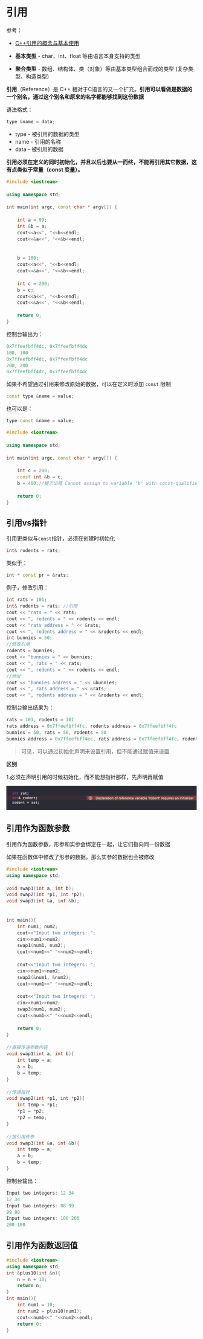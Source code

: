 # 引用

参考：

+ [C++引用的概念与基本使用](http://c.biancheng.net/cpp/biancheng/view/3025.html)



+ **基本类型** -  char、int、float 等由语言本身支持的类型
+ **聚合类型** - 数组、结构体、类（对象）等由基本类型组合而成的类型 (复杂类型、构造类型)



**引用**（Reference）是 C++ 相对于C语言的又一个扩充。**引用可以看做是数据的一个别名，通过这个别名和原来的名字都能够找到这份数据**

语法格式：

```c++
type &name = data;
```

+ type - 被引用的数据的类型
+ name - 引用的名称
+ data - 被引用的数据

**引用必须在定义的同时初始化，并且以后也要从一而终，不能再引用其它数据，这有点类似于常量（const 变量）。**



```c++
#include <iostream>

using namespace std;

int main(int argc, const char * argv[]) {
    
    int a = 99;
    int &b = a;
    cout<<a<<", "<<b<<endl;
    cout<<&a<<", "<<&b<<endl;

    
    b = 100;
    cout<<a<<", "<<b<<endl;
    cout<<&a<<", "<<&b<<endl;
    
    int c = 200;
    b = c;
    cout<<a<<", "<<b<<endl;
    cout<<&a<<", "<<&b<<endl;
    
    return 0;
}
```

控制台输出为：

```c++
0x7ffeefbff4dc, 0x7ffeefbff4dc
100, 100
0x7ffeefbff4dc, 0x7ffeefbff4dc
200, 200
0x7ffeefbff4dc, 0x7ffeefbff4dc
```



如果不希望通过引用来修改原始的数据，可以在定义时添加 `const` 限制

```c++
const type &name = value;
```

也可以是：

```c++
type const &name = value;
```

```c++
#include <iostream>

using namespace std;

int main(int argc, const char * argv[]) {
        
    int c = 200;
    const int &b = c;
    b = 400;//提示出错 Cannot assign to variable 'b' with const-qualified type 'const int &'
    
    return 0;
}
```



## 引用vs指针

引用更类似与`const`指针，必须在创建时初始化

```c++
int& rodents = rats; 
```

类似于：

```c++
int * const pr = &rats; 
```



例子，修改引用：

```c++
int rats = 101;
int& rodents = rats; //引用
cout << "rats = " << rats;
cout << ", rodents = " << rodents << endl;
cout << "rats address = " << &rats;
cout << ", rodents address = " << &rodents << endl;
int bunnies = 50;
//修改引用
rodents = bunnies;
cout << "bunnies = " << bunnies;
cout << ", rats = " << rats;
cout << ", rodents = " << rodents << endl;
//地址
cout << "bunnies address = " << &bunnies;
cout << ", rats address = " << &rats;
cout << ", rodents address = " << &rodents << endl;
```

控制台输出结果为：

```c++
rats = 101, rodents = 101
rats address = 0x7ffeefbff4fc, rodents address = 0x7ffeefbff4fc
bunnies = 50, rats = 50, rodents = 50
bunnies address = 0x7ffeefbff4ec, rats address = 0x7ffeefbff4fc, rodents address = 0x7ffeefbff4fc
```

> 可见，可以通过初始化声明来设置引用，但不能通过赋值来设置



**区别** 

1.必须在声明引用的时候初始化，而不能想指针那样，先声明再赋值

![010](https://github.com/winfredzen/iOS-Basic/blob/master/C%2B%2B/images/010.png)





## 引用作为函数参数

引用作为函数参数，形参和实参会绑定在一起，让它们指向同一份数据

如果在函数体中修改了形参的数据，那么实参的数据也会被修改

```c++
#include <iostream>
using namespace std;

void swap1(int a, int b);
void swap2(int *p1, int *p2);
void swap3(int &a, int &b);


int main(){
    int num1, num2;
    cout<<"Input two integers: ";
    cin>>num1>>num2;
    swap1(num1, num2);
    cout<<num1<<" "<<num2<<endl;
   
    cout<<"Input two integers: ";
    cin>>num1>>num2;
    swap2(&num1, &num2);
    cout<<num1<<" "<<num2<<endl;
   
    cout<<"Input two integers: ";
    cin>>num1>>num2;
    swap3(num1, num2);
    cout<<num1<<" "<<num2<<endl;

    return 0;
}

//直接传递参数内容
void swap1(int a, int b){
    int temp = a;
    a = b;
    b = temp;
}

//传递指针
void swap2(int *p1, int *p2){
    int temp = *p1;
    *p1 = *p2;
    *p2 = temp;
}

//按引用传参
void swap3(int &a, int &b){
    int temp = a;
    a = b;
    b = temp;
} 
```

控制台输出：

```c++
Input two integers: 12 34
12 34
Input two integers: 88 99
99 88
Input two integers: 100 200
200 100
```



## 引用作为函数返回值

```c++
#include <iostream>
using namespace std;
int &plus10(int &n){
    n = n + 10;
    return n;
}
int main(){
    int num1 = 10;
    int num2 = plus10(num1);
    cout<<num1<<" "<<num2<<endl;
    return 0;
}
```

































